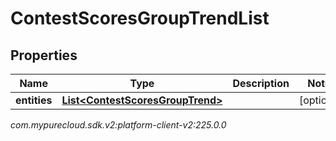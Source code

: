 # ContestScoresGroupTrendList


## Properties

| Name | Type | Description | Notes |
| ------------ | ------------- | ------------- | ------------- |
| **entities** | [**List&lt;ContestScoresGroupTrend&gt;**](ContestScoresGroupTrend) |  |  [optional] |




_com.mypurecloud.sdk.v2:platform-client-v2:225.0.0_
